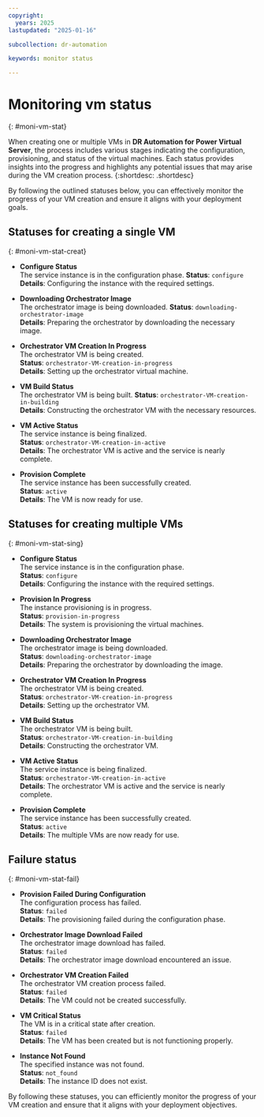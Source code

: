 ```yaml
---
copyright:
  years: 2025
lastupdated: "2025-01-16"

subcollection: dr-automation

keywords: monitor status

---
```


# Monitoring vm status
{: #moni-vm-stat}

When creating one or multiple VMs in **DR Automation for Power Virtual Server**, the process includes various stages indicating the configuration, provisioning, and status of the virtual machines. Each status provides insights into the progress and highlights any potential issues that may arise during the VM creation process.
{:shortdesc: .shortdesc}

By following the outlined statuses below, you can effectively monitor the progress of your VM creation and ensure it aligns with your deployment goals.

## Statuses for creating a single VM
{: #moni-vm-stat-creat}

- **Configure Status**  
  The service instance is in the configuration phase. 
  **Status**: `configure`  
  **Details**: Configuring the instance with the required settings.

- **Downloading Orchestrator Image**  
  The orchestrator image is being downloaded. 
  **Status**: `downloading-orchestrator-image`  
  **Details**: Preparing the orchestrator by downloading the necessary image.

- **Orchestrator VM Creation In Progress**  
  The orchestrator VM is being created.  
  **Status**: `orchestrator-VM-creation-in-progress`  
  **Details**: Setting up the orchestrator virtual machine.

- **VM Build Status**  
  The orchestrator VM is being built. 
  **Status**: `orchestrator-VM-creation-in-building`  
  **Details**: Constructing the orchestrator VM with the necessary resources.

- **VM Active Status**  
  The service instance is being finalized.  
  **Status**: `orchestrator-VM-creation-in-active`  
  **Details**: The orchestrator VM is active and the service is nearly complete.

- **Provision Complete**  
  The service instance has been successfully created.  
  **Status**: `active`  
  **Details**: The VM is now ready for use.

## Statuses for creating multiple VMs
{: #moni-vm-stat-sing}

- **Configure Status**  
  The service instance is in the configuration phase.  
  **Status**: `configure`  
  **Details**: Configuring the instance with the required settings.

- **Provision In Progress**  
  The instance provisioning is in progress.  
  **Status**: `provision-in-progress`  
  **Details**: The system is provisioning the virtual machines.

- **Downloading Orchestrator Image**  
  The orchestrator image is being downloaded.  
  **Status**: `downloading-orchestrator-image`  
  **Details**: Preparing the orchestrator by downloading the image.

- **Orchestrator VM Creation In Progress**  
  The orchestrator VM is being created.  
  **Status**: `orchestrator-VM-creation-in-progress`  
  **Details**: Setting up the orchestrator VM.

- **VM Build Status**  
  The orchestrator VM is being built.  
  **Status**: `orchestrator-VM-creation-in-building`  
  **Details**: Constructing the orchestrator VM.

- **VM Active Status**  
  The service instance is being finalized.  
  **Status**: `orchestrator-VM-creation-in-active`  
  **Details**: The orchestrator VM is active and the service is nearly complete.

- **Provision Complete**  
  The service instance has been successfully created.  
  **Status**: `active`  
  **Details**: The multiple VMs are now ready for use.

## Failure status
{: #moni-vm-stat-fail}

- **Provision Failed During Configuration**  
  The configuration process has failed.  
  **Status**: `failed`  
  **Details**: The provisioning failed during the configuration phase.

- **Orchestrator Image Download Failed**  
  The orchestrator image download has failed.  
  **Status**: `failed`  
  **Details**: The orchestrator image download encountered an issue.

- **Orchestrator VM Creation Failed**  
  The orchestrator VM creation process failed.  
  **Status**: `failed`  
  **Details**: The VM could not be created successfully.

- **VM Critical Status**  
  The VM is in a critical state after creation.  
  **Status**: `failed`  
  **Details**: The VM has been created but is not functioning properly.

- **Instance Not Found**  
  The specified instance was not found.  
  **Status**: `not_found`  
  **Details**: The instance ID does not exist.

By following these statuses, you can efficiently monitor the progress of your VM creation and ensure that it aligns with your deployment objectives.
